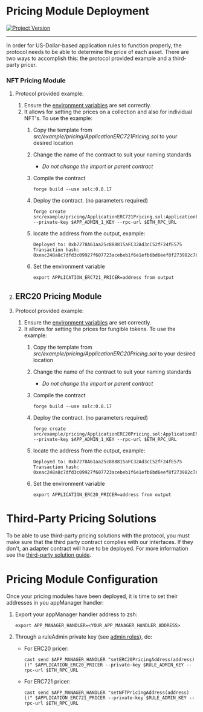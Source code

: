 # Pricing Module Deployment
[![Project Version][version-image]][version-url]

---


In order for US-Dollar-based application rules to function properly, the protocol needs to be able to determine the price of each asset. There are two ways to accomplish this: the protocol provided example and a third-party pricer.

### NFT Pricing Module

1.  Protocol provided example:
    1.  Ensure the [environment variables][environment-url] are set correctly.
    2.  It allows for setting the prices on a collection and also for individual NFT's. To use the example:
        1.  Copy the template from _src/example/pricing/ApplicationERC721Pricing.sol_ to your desired location
        2.  Change the name of the contract to suit your naming standards
            - *Do not change the import or parent contract*
        3.  Compile the contract
            ````
            forge build --use solc:0.8.17

            ````
        4.  Deploy the contract. (no parameters required)

            ````
            forge create src/example/pricing/ApplicationERC721Pricing.sol:ApplicationERC721Pricing --private-key $APP_ADMIN_1_KEY --rpc-url $ETH_RPC_URL

            ````
        5. locate the address from the output, example:
            ````
            Deployed to: 0xb7278A61aa25c888815aFC32Ad3cC52fF24fE575
            Transaction hash: 0xeac248a8c7dfd3c09927f607723acebeb1f6e1efb6bd6eef8f273982c762b526
            ````
        6. Set the environment variable
            ````
            export APPLICATION_ERC721_PRICER=address from output
            ````
2. ## ERC20 Pricing Module

1.  Protocol provided example:
    1.  Ensure the [environment variables][environment-url] are set correctly.
    2.  It allows for setting the prices for fungible tokens. To use the example:
        1.  Copy the template from _src/example/pricing/ApplicationERC20Pricing.sol_ to your desired location
        2.  Change the name of the contract to suit your naming standards
            - *Do not change the import or parent contract*
        3.  Compile the contract
            ````
            forge build --use solc:0.8.17

            ````
        4.  Deploy the contract. (no parameters required)

            ````
            forge create src/example/pricing/ApplicationERC20Pricing.sol:ApplicationERC20Pricing --private-key $APP_ADMIN_1_KEY --rpc-url $ETH_RPC_URL

            ````
        5. locate the address from the output, example:
            ````
            Deployed to: 0xb7278A61aa25c888815aFC32Ad3cC52fF24fE575
            Transaction hash: 0xeac248a8c7dfd3c09927f607723acebeb1f6e1efb6bd6eef8f273982c762b526
            ````
        6. Set the environment variable
            ````
            export APPLICATION_ERC20_PRICER=address from output
            ````

# Third-Party Pricing Solutions

To be able to use third-party pricing solutions with the protocol, you must make sure that the third party contract complies with our interfaces. If they don't, an adapter contract will have to be deployed. For more information see the [third-party solution guide](../pricing/THIRD-PARTY-SOLUTIONS.md).

# Pricing Module Configuration 

Once your pricing modules have been deployed, it is time to set their addresses in you appManager handler:
1. Export your appManager handler address to zsh:

    ```
    export APP_MANAGER_HANDLER=<YOUR_APP_MANAGER_HANDLER_ADDRESS>
    ```
2. Through a ruleAdmin private key (see [admin roles](../permissions/ADMIN-ROLES.md)), do:
    - For ERC20 pricer:
        ```
        cast send $APP_MANAGER_HANDLER "setERC20PricingAddress(address)()" $APPLICATION_ERC20_PRICER --private-key $RULE_ADMIN_KEY --rpc-url $ETH_RPC_URL
        ```
    - For ERC721 pricer:
        ```
        cast send $APP_MANAGER_HANDLER "setNFTPricingAddress(address)()" $APPLICATION_ERC721_PRICER --private-key $RULE_ADMIN_KEY --rpc-url $ETH_RPC_URL
        ```

<!-- These are the body links -->
[environment-url]: ./SET-ENVIRONMENT.md

<!-- These are the header links -->
[version-image]: https://img.shields.io/badge/Version-1.1.0-brightgreen?style=for-the-badge&logo=appveyor
[version-url]: https://github.com/thrackle-io/Tron